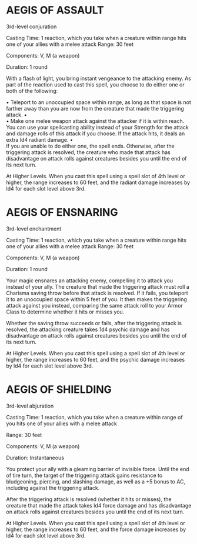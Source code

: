 # AEGIS OF ASSAULT

3rd-level conjuration

Casting Time: 1 reaction, which you take when a creature within range hits one of your allies with a melee attack Range: 30 feet

Components: V, M (a weapon)

Duration: 1 round

With a flash of light, you bring instant vengeance to the attacking enemy. As part of the reaction used to cast this spell, you choose to do either one or both of the following:

•	Teleport to an unoccupied space within range, as long as that space is not farther away than you are now from the creature that made the triggering attack.
•	
•	Make one melee weapon attack against the attacker if it is within reach. You can use your spellcasting ability instead of your Strength for the attack and damage rolls of this attack if you choose. If the attack hits, it deals an extra ld4 radiant damage.
•	
If you are unable to do either one, the spell ends. Otherwise, after the triggering attack is resolved, the creature who made that attack has disadvantage on attack rolls against creatures besides you until the end of its next turn.

At Higher Levels. When you cast this spell using a spell slot of 4th level or higher, the range increases to 60 feet, and the radiant damage increases by ld4 for each slot level above 3rd.

# AEGIS OF ENSNARING

3rd-level enchantment

Casting Time: 1 reaction, which you take when a creature within range hits one of your allies with a melee attack Range: 30 feet

Components: V, M (a weapon)

Duration: 1 round

Your magic ensnares an attacking enemy, compelling it to attack you instead of your ally. The creature that made the triggering attack must roll a Charisma saving throw before that attack is resolved. If it fails, you teleport it to an unoccupied space within 5 feet of you. It then makes the triggering attack against you instead, comparing the same attack roll to your Armor Class to determine whether it hits or misses you.

Whether the saving throw succeeds or fails, after the triggering attack is resolved, the attacking creature takes 1d4 psychic damage and has disadvantage on attack rolls against creatures besides you until the end of its next turn.

At Higher Levels. When you cast this spell using a spell slot of 4th level or higher, the range increases to 60 feet, and the psychic damage increases by ld4 for each slot level above 3rd. 

# AEGIS OF SHIELDING

3rd-level abjuration

Casting Time: 1 reaction, which you take when a creature within range of you hits one of your allies with a melee attack

Range: 30 feet

Components: V, M (a weapon)

Duration: Instantaneous

You protect your ally with a gleaming barrier of invisible force. Until the end of tire turn, the target of the triggering attack gains resistance to bludgeoning, piercing, and slashing damage, as well as a +5 bonus to AC, including against the triggering attack.

After the triggering attack is resolved (whether it hits or misses), the creature that made the attack takes ld4 force damage and has disadvantage on attack rolls against creatures besides you until the end of its next turn.

At Higher Levels. When you cast this spell using a spell slot of 4th level or higher, the range increases to 60 feet, and the force damage increases by ld4 for each slot level above 3rd.


